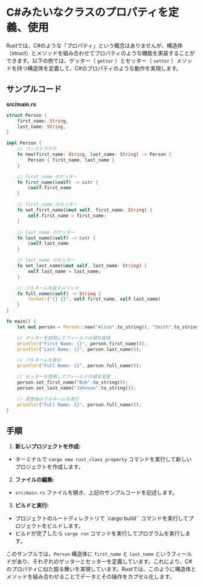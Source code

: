 # C#みたいなクラスのプロパティを定義、使用

Rustでは、C#のような「プロパティ」という概念はありませんが、構造体（struct）とメソッドを組み合わせてプロパティのような機能を実装することができます。以下の例では、ゲッター（ `getter` ）とセッター（ `setter` ）メソッドを持つ構造体を定義して、C#のプロパティのような動作を実現します。

## サンプルコード
**src/main.rs**
```rust
struct Person {
    first_name: String,
    last_name: String,
}

impl Person {
    // コンストラクタ
    fn new(first_name: String, last_name: String) -> Person {
        Person { first_name, last_name }
    }

    // first_name のゲッター
    fn first_name(&self) -> &str {
        &self.first_name
    }

    // first_name のセッター
    fn set_first_name(&mut self, first_name: String) {
        self.first_name = first_name;
    }

    // last_name のゲッター
    fn last_name(&self) -> &str {
        &self.last_name
    }

    // last_name のセッター
    fn set_last_name(&mut self, last_name: String) {
        self.last_name = last_name;
    }

    // フルネームを返すメソッド
    fn full_name(&self) -> String {
        format!("{} {}", self.first_name, self.last_name)
    }
}

fn main() {
    let mut person = Person::new("Alice".to_string(), "Smith".to_string());

    // ゲッターを使用してフィールドの値を取得
    println!("First Name: {}", person.first_name());
    println!("Last Name: {}", person.last_name());

    // フルネームを表示
    println!("Full Name: {}", person.full_name());

    // セッターを使用してフィールドの値を変更
    person.set_first_name("Bob".to_string());
    person.set_last_name("Johnson".to_string());

    // 変更後のフルネームを表示
    println!("Full Name: {}", person.full_name());
}
```
## 手順

1. **新しいプロジェクトを作成:**
- ターミナルで `cargo new rust_class_property` コマンドを実行して新しいプロジェクトを作成します。

2. **ファイルの編集:**
- `src/main.rs` ファイルを開き、上記のサンプルコードを記述します。

3. **ビルドと実行:**
- プロジェクトのルートディレクトリで `cargo build`` コマンドを実行してプロジェクトをビルドします。
- ビルドが完了したら `cargo run` コマンドを実行してプログラムを実行します。

このサンプルでは、`Person` 構造体に `first_name` と `last_name` というフィールドがあり、それぞれのゲッターとセッターを定義しています。これにより、C#のプロパティに似た振る舞いを実現しています。Rustでは、このように構造体とメソッドを組み合わせることでデータとその操作をカプセル化します。

